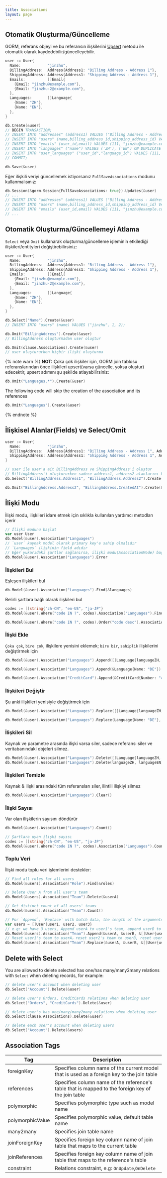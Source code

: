 ```yaml
---
title: Associations
layout: page
---
```


## Otomatik Oluşturma/Güncelleme

GORM, referans objeyi ve bu referansın ilişkilerini [Upsert](create.html#upsert) metodu ile otomatik olarak kaydedebilir/güncelleyebilir.

```go
user := User{
  Name:            "jinzhu",
  BillingAddress:  Address{Address1: "Billing Address - Address 1"},
  ShippingAddress: Address{Address1: "Shipping Address - Address 1"},
  Emails:          []Email{
    {Email: "jinzhu@example.com"},
    {Email: "jinzhu-2@example.com"},
  },
  Languages:       []Language{
    {Name: "ZH"},
    {Name: "EN"},
  },
}

db.Create(&user)
// BEGIN TRANSACTION;
// INSERT INTO "addresses" (address1) VALUES ("Billing Address - Address 1"), ("Shipping Address - Address 1") ON DUPLICATE KEY DO NOTHING;
// INSERT INTO "users" (name,billing_address_id,shipping_address_id) VALUES ("jinzhu", 1, 2);
// INSERT INTO "emails" (user_id,email) VALUES (111, "jinzhu@example.com"), (111, "jinzhu-2@example.com") ON DUPLICATE KEY DO NOTHING;
// INSERT INTO "languages" ("name") VALUES ('ZH'), ('EN') ON DUPLICATE KEY DO NOTHING;
// INSERT INTO "user_languages" ("user_id","language_id") VALUES (111, 1), (111, 2) ON DUPLICATE KEY DO NOTHING;
// COMMIT;

db.Save(&user)
```

Eğer ilişkili veriyi güncellemek istiyorsanız `FullSaveAssociations` modunu kullanmalısınız:

```go
db.Session(&gorm.Session{FullSaveAssociations: true}).Updates(&user)
// ...
// INSERT INTO "addresses" (address1) VALUES ("Billing Address - Address 1"), ("Shipping Address - Address 1") ON DUPLICATE KEY SET address1=VALUES(address1);
// INSERT INTO "users" (name,billing_address_id,shipping_address_id) VALUES ("jinzhu", 1, 2);
// INSERT INTO "emails" (user_id,email) VALUES (111, "jinzhu@example.com"), (111, "jinzhu-2@example.com") ON DUPLICATE KEY SET email=VALUES(email);
// ...
```

## Otomatik Oluşturma/Güncellemeyi Atlama

`Select` veya `Omit` kullanarak oluşturma/güncelleme işleminin etkilediği ilişkileri/entityleri değiştirebilirsiniz:

```go
user := User{
  Name:            "jinzhu",
  BillingAddress:  Address{Address1: "Billing Address - Address 1"},
  ShippingAddress: Address{Address1: "Shipping Address - Address 1"},
  Emails:          []Email{
    {Email: "jinzhu@example.com"},
    {Email: "jinzhu-2@example.com"},
  },
  Languages:       []Language{
    {Name: "ZH"},
    {Name: "EN"},
  },
}

db.Select("Name").Create(&user)
// INSERT INTO "users" (name) VALUES ("jinzhu", 1, 2);

db.Omit("BillingAddress").Create(&user)
// BillingAddress oluşturmadan user oluştur

db.Omit(clause.Associations).Create(&user)
// user oluştururken hiçbir ilişki oluşturma
```

{% note warn %}
**NOT:** Çoka çok ilişkiler için, GORM join tablosu referanslarından önce ilişkileri upsert(varsa güncelle, yoksa oluştur) edecektir, upsert adımını şu şekilde atlayabilirsiniz:

```go
db.Omit("Languages.*").Create(&user)
```

The following code will skip the creation of the association and its references

```go
db.Omit("Languages").Create(&user)
```
{% endnote %}

## İlişkisel Alanlar(Fields) ve Select/Omit

```go
user := User{
  Name:            "jinzhu",
  BillingAddress:  Address{Address1: "Billing Address - Address 1", Address2: "addr2"},
  ShippingAddress: Address{Address1: "Shipping Address - Address 1", Address2: "addr2"},
}

// user ile user'a ait BillingAddress ve ShippingAddress'i oluştur
// BillingAddress'i oluştururken sadece address1, address2 alanlarını kullan ve diğerlerini yoksay
db.Select("BillingAddress.Address1", "BillingAddress.Address2").Create(&user)

db.Omit("BillingAddress.Address2", "BillingAddress.CreatedAt").Create(&user)
```

## İlişki Modu

İlişki modu, ilişkileri idare etmek için sıklıkla kullanılan yardımcı metodları içerir

```go
// İlişki modunu başlat
var user User
db.Model(&user).Association("Languages")
// `user` kaynak model olarak primary key'e sahip olmalıdır
// `Languages` ilişkinin field adıdır
// Eğer yukarıdaki şartlar sağlanırsa, ilişki modu(AssociationMode) başlar, veya hata döndürür
db.Model(&user).Association("Languages").Error
```

### İlişkileri Bul

Eşleşen ilişkileri bul

```go
db.Model(&user).Association("Languages").Find(&languages)
```

Belirli şartlara bağlı olarak ilişkileri bul

```go
codes := []string{"zh-CN", "en-US", "ja-JP"}
db.Model(&user).Where("code IN ?", codes).Association("Languages").Find(&languages)

db.Model(&user).Where("code IN ?", codes).Order("code desc").Association("Languages").Find(&languages)
```

### İlişki Ekle

`Çoka çok`, `bire çok`, ilişkilere yenisini eklemek; `bire bir`, `sahiplik` ilişkilerini değiştirmek için

```go
db.Model(&user).Association("Languages").Append([]Language{languageZH, languageEN})

db.Model(&user).Association("Languages").Append(&Language{Name: "DE"})

db.Model(&user).Association("CreditCard").Append(&CreditCard{Number: "411111111111"})
```

### İlişkileri Değiştir

Şu anki ilişkileri yenisiyle değiştirmek için

```go
db.Model(&user).Association("Languages").Replace([]Language{languageZH, languageEN})

db.Model(&user).Association("Languages").Replace(Language{Name: "DE"}, languageEN)
```

### İlişkileri Sil

Kaynak ve parametre arasında ilişki varsa siler, sadece referansı siler ve veritabanındaki objeleri silmez.

```go
db.Model(&user).Association("Languages").Delete([]Language{languageZH, languageEN})
db.Model(&user).Association("Languages").Delete(languageZH, languageEN)
```

### İlişkileri Temizle

Kaynak & ilişki arasındaki tüm referansları siler, ilintili ilişkiyi silmez

```go
db.Model(&user).Association("Languages").Clear()
```

### İlişki Sayısı

Var olan ilişkilerin sayısını döndürür

```go
db.Model(&user).Association("Languages").Count()

// Şartlara uyan ilişki sayısı 
codes := []string{"zh-CN", "en-US", "ja-JP"}
db.Model(&user).Where("code IN ?", codes).Association("Languages").Count()
```

### Toplu Veri

İlişki modu toplu veri işlemlerini destekler:

```go
// Find all roles for all users
db.Model(&users).Association("Role").Find(&roles)

// Delete User A from all user's team
db.Model(&users).Association("Team").Delete(&userA)

// Get distinct count of all users' teams
db.Model(&users).Association("Team").Count()

// For `Append`, `Replace` with batch data, the length of the arguments needs to be equal to the data's length or else it will return an error
var users = []User{user1, user2, user3}
// e.g: we have 3 users, Append userA to user1's team, append userB to user2's team, append userA, userB and userC to user3's team
db.Model(&users).Association("Team").Append(&userA, &userB, &[]User{userA, userB, userC})
// Reset user1's team to userA，reset user2's team to userB, reset user3's team to userA, userB and userC
db.Model(&users).Association("Team").Replace(&userA, &userB, &[]User{userA, userB, userC})
```

## <span id="delete_with_select">Delete with Select</span>

You are allowed to delete selected has one/has many/many2many relations with `Select` when deleting records, for example:

```go
// delete user's account when deleting user
db.Select("Account").Delete(&user)

// delete user's Orders, CreditCards relations when deleting user
db.Select("Orders", "CreditCards").Delete(&user)

// delete user's has one/many/many2many relations when deleting user
db.Select(clause.Associations).Delete(&user)

// delete each user's account when deleting users
db.Select("Account").Delete(&users)
```

## <span id="tags">Association Tags</span>

| Tag              | Description                                                                                        |
| ---------------- | -------------------------------------------------------------------------------------------------- |
| foreignKey       | Specifies column name of the current model that is used as a foreign key to the join table         |
| references       | Specifies column name of the reference's table that is mapped to the foreign key of the join table |
| polymorphic      | Specifies polymorphic type such as model name                                                      |
| polymorphicValue | Specifies polymorphic value, default table name                                                    |
| many2many        | Specifies join table name                                                                          |
| joinForeignKey   | Specifies foreign key column name of join table that maps to the current table                     |
| joinReferences   | Specifies foreign key column name of join table that maps to the reference's table                 |
| constraint       | Relations constraint, e.g: `OnUpdate`,`OnDelete`                                                   |
